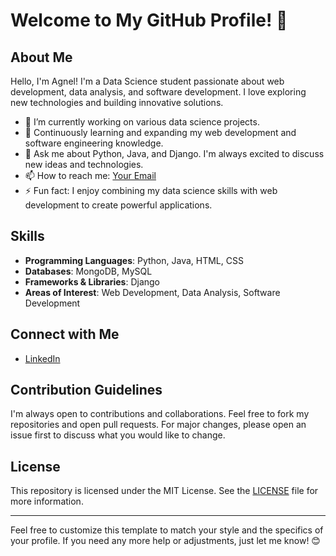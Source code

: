 # Welcome to My GitHub Profile! 👋

## About Me
Hello, I'm Agnel! I'm a Data Science student passionate about web development, data analysis, and software development. I love exploring new technologies and building innovative solutions.

- 🔭 I’m currently working on various data science projects.
- 🌱 Continuously learning and expanding my web development and software engineering knowledge.
- 💬 Ask me about Python, Java, and Django. I'm always excited to discuss new ideas and technologies.
- 📫 How to reach me: [Your Email](mailto:agnelvincentoffcl@gmail.com)
- ⚡ Fun fact: I enjoy combining my data science skills with web development to create powerful applications.

## Skills
- **Programming Languages**: Python, Java, HTML, CSS
- **Databases**: MongoDB, MySQL
- **Frameworks & Libraries**: Django
- **Areas of Interest**: Web Development, Data Analysis, Software Development





## Connect with Me
- [LinkedIn](www.linkedin.com/in/agnel-t-vincent-73b123291)


## Contribution Guidelines
I'm always open to contributions and collaborations. Feel free to fork my repositories and open pull requests. For major changes, please open an issue first to discuss what you would like to change.

## License
This repository is licensed under the MIT License. See the [LICENSE](LICENSE) file for more information.

---

Feel free to customize this template to match your style and the specifics of your profile. If you need any more help or adjustments, just let me know! 😊

